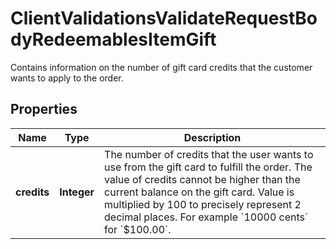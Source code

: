 

# ClientValidationsValidateRequestBodyRedeemablesItemGift

Contains information on the number of gift card credits that the customer wants to apply to the order.

## Properties

| Name | Type | Description |
|------------ | ------------- | ------------- |
|**credits** | **Integer** | The number of credits that the user wants to use from the gift card to fulfill the order. The value of credits cannot be higher than the current balance on the gift card. Value is multiplied by 100 to precisely represent 2 decimal places. For example &#x60;10000 cents&#x60; for &#x60;$100.00&#x60;. |



